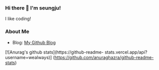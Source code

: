 ### Hi there 👋 I'm seungju!
I like coding!

### About Me
- Blog: [My Github Blog](wealways.github.io)

[![Anurag's github stats](https://github-readme-
stats.vercel.app/api?username=wealways)]
(https://github.com/anuraghazra/github-readme-stats)


<!--
**wealways/wealways** is a ✨ _special_ ✨ repository because its `README.md` (this file) appears on your GitHub profile.

Here are some ideas to get you started:

- 🔭 I’m currently working on ...
- 🌱 I’m currently learning ...
- 👯 I’m looking to collaborate on ...
- 🤔 I’m looking for help with ...
- 💬 Ask me about ...
- 📫 How to reach me: ...
- 😄 Pronouns: ...
- ⚡ Fun fact: ...
-->
